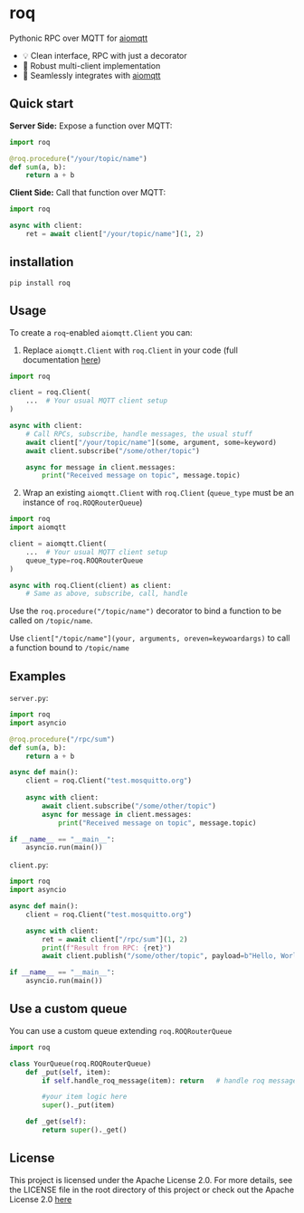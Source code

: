 # roq 

Pythonic RPC over MQTT for [aiomqtt](https://github.com/sbtinstruments/aiomqtt)

- 💡 Clean interface, RPC with just a decorator
- 💪 Robust multi-client implementation
- 🤝 Seamlessly integrates with [aiomqtt](https://github.com/sbtinstruments/aiomqtt)


## Quick start

**Server Side:** Expose a function over MQTT:

```python
import roq

@roq.procedure("/your/topic/name")
def sum(a, b):
    return a + b
```

**Client Side:** Call that function over MQTT:

```python
import roq

async with client:
    ret = await client["/your/topic/name"](1, 2)
```

## installation

```
pip install roq
```

## Usage

To create a `roq`-enabled `aiomqtt.Client` you can:

1) Replace `aiomqtt.Client` with `roq.Client` in your code (full documentation [here](https://sbtinstruments.github.io/aiomqtt/developer-interface.html#client))

```python
import roq

client = roq.Client(
    ...  # Your usual MQTT client setup
)

async with client:
    # Call RPCs, subscribe, handle messages, the usual stuff
    await client["/your/topic/name"](some, argument, some=keyword)
    await client.subscribe("/some/other/topic")

    async for message in client.messages:
        print("Received message on topic", message.topic) 
```

2) Wrap an existing `aiomqtt.Client` with `roq.Client` (`queue_type` must be an instance of `roq.ROQRouterQueue`)

```python
import roq
import aiomqtt

client = aiomqtt.Client(
    ...  # Your usual MQTT client setup
    queue_type=roq.ROQRouterQueue
)

async with roq.Client(client) as client:
    # Same as above, subscribe, call, handle
```

Use the `roq.procedure("/topic/name")` decorator to bind a function to be called on `/topic/name`.

Use `client["/topic/name"](your, arguments, oreven=keywoardargs)` to call a function bound to `/topic/name`

## Examples

`server.py`:

```python
import roq
import asyncio

@roq.procedure("/rpc/sum")
def sum(a, b):
    return a + b

async def main():
    client = roq.Client("test.mosquitto.org")
    
    async with client:
        await client.subscribe("/some/other/topic")
        async for message in client.messages:
            print("Received message on topic", message.topic)

if __name__ == "__main__":
    asyncio.run(main())
```

`client.py`:

```python
import roq
import asyncio

async def main():
    client = roq.Client("test.mosquitto.org")

    async with client:
        ret = await client["/rpc/sum"](1, 2)
        print(f"Result from RPC: {ret}")
        await client.publish("/some/other/topic", payload=b"Hello, World!")

if __name__ == "__main__":
    asyncio.run(main())
```


## Use a custom queue

You can use a custom queue extending `roq.ROQRouterQueue`

```python
import roq

class YourQueue(roq.ROQRouterQueue)
    def _put(self, item):
        if self.handle_roq_message(item): return   # handle roq messages

        #your item logic here
        super()._put(item)

    def _get(self):
        return super()._get()
```

## License

This project is licensed under the Apache License 2.0. For more details, see the LICENSE file in the root directory of this project or check out the Apache License 2.0 [here](https://www.apache.org/licenses/LICENSE-2.0)